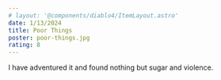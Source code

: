```yaml
---
# layout: '@components/diablo4/ItemLayout.astro'
date: 1/13/2024
title: Poor Things
poster: poor-things.jpg
rating: 8
---
```


I have adventured it and found nothing but sugar and violence.
